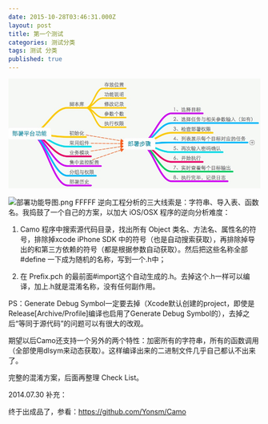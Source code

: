 ```yaml
---
date: 2015-10-28T03:46:31.000Z
layout: post
title: 第一个测试
categories: 测试分类
tags: 测试 分类
published: true
---
```


![xxx](/upload/test.png) 

![部署功能导图.png]({{site.baseurl}}/_posts/部署功能导图.png)
FFFFF
逆向工程分析的三大线索是：字符串、导入表、函数名。我捣鼓了一个自己的方案，以加大 iOS/OSX 程序的逆向分析难度：

1. Camo 程序中搜索源代码目录，找出所有 Object 类名、方法名、属性名的符号，排除掉xcode iPhone SDK 中的符号（也是自动搜索获取），再排除掉导出的和第三方依赖的符号（都是根据参数自动获取）。然后把这些名称全部#define 一下成为随机的名称，写到一个.h中；

2. 在 Prefix.pch 的最前面#import这个自动生成的.h。去掉这个.h一样可以编译，加上.h就是混淆名称，没有任何副作用。


PS：Generate Debug Symbol一定要去掉（Xcode默认创建的project，即使是Release[Archive/Profile]编译也启用了Generate Debug Symbol的），去掉之后“等同于源代码”的问题可以有很大的改观。

期望以后Camo还支持一个另外的两个特性：加密所有的字符串，所有的函数调用（全部使用dlsym来动态获取）。这样编译出来的二进制文件几乎自己都认不出来了。

完整的混淆方案，后面再整理 Check List。


2014.07.30 补充：

终于出成品了，参看：<https://github.com/Yonsm/Camo>


